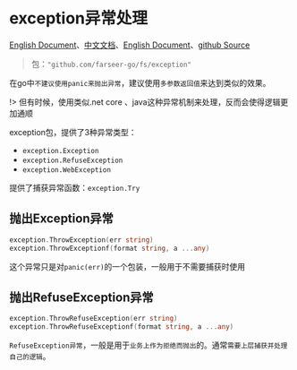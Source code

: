 # exception异常处理
[English Document](https://farseer-go.gitee.io/en-us/)、[中文文档](https://farseer-go.gitee.io/)、[English Document](https://farseer-go.github.io/doc/en-us/)、[github Source](https://github.com/farseer-go/fs)
> 包：`"github.com/farseer-go/fs/exception"`

在go中`不建议使用panic来抛出异常`，建议使用`多参数返回值`来达到类似的效果。

!> 但有时候，使用类似.net core 、java这种异常机制来处理，反而会使得逻辑更加通顺

exception包，提供了3种异常类型：
- `exception.Exception`
- `exception.RefuseException`
- `exception.WebException`

提供了捕获异常函数：`exception.Try`

## 抛出Exception异常
```go
exception.ThrowException(err string)
exception.ThrowExceptionf(format string, a ...any)
```
这个异常只是对`panic(err)`的一个包装，一般用于不需要捕获时使用

## 抛出RefuseException异常
```go
exception.ThrowRefuseException(err string)
exception.ThrowRefuseExceptionf(format string, a ...any)
```
`RefuseException异常`，一般是用于`业务上作为拒绝而抛出`的。通常`需要上层捕获并处理自己的逻辑`。

